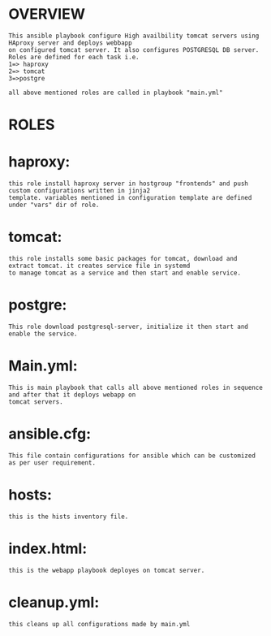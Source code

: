 OVERVIEW
========
	This ansible playbook configure High availbility tomcat servers using HAproxy server and deploys webbapp 
	on configured tomcat server. It also configures POSTGRESQL DB server. Roles are defined for each task i.e.
	1=> haproxy
	2=> tomcat
	3=>postgre

	all above mentioned roles are called in playbook "main.yml" 
ROLES
=====
  haproxy:
  =======
	this role install haproxy server in hostgroup "frontends" and push custom configurations written in jinja2 
	template. variables mentioned in configuration template are defined under "vars" dir of role.
  tomcat:
  ======
	this role installs some basic packages for tomcat, download and extract tomcat. it creates service file in systemd
	to manage tomcat as a service and then start and enable service.
  postgre:
  =======
	This role download postgresql-server, initialize it then start and enable the service.


Main.yml:
========
	This is main playbook that calls all above mentioned roles in sequence and after that it deploys webapp on 
	tomcat servers.

ansible.cfg:
===========
	This file contain configurations for ansible which can be customized as per user requirement.

hosts:
===== 
	this is the hists inventory file.

index.html:
==========
	this is the webapp playbook deployes on tomcat server.  

cleanup.yml:
===========
	this cleans up all configurations made by main.yml 	   	
